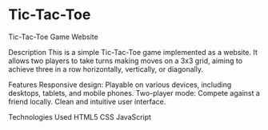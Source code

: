 # Tic-Tac-Toe
Tic-Tac-Toe Game Website

Description
This is a simple Tic-Tac-Toe game implemented as a website. It allows two players to take turns making moves on a 3x3 grid, aiming to achieve three in a row horizontally, vertically, or diagonally.

Features
Responsive design: Playable on various devices, including desktops, tablets, and mobile phones.
Two-player mode: Compete against a friend locally.
Clean and intuitive user interface.

Technologies Used
HTML5
CSS
JavaScript
